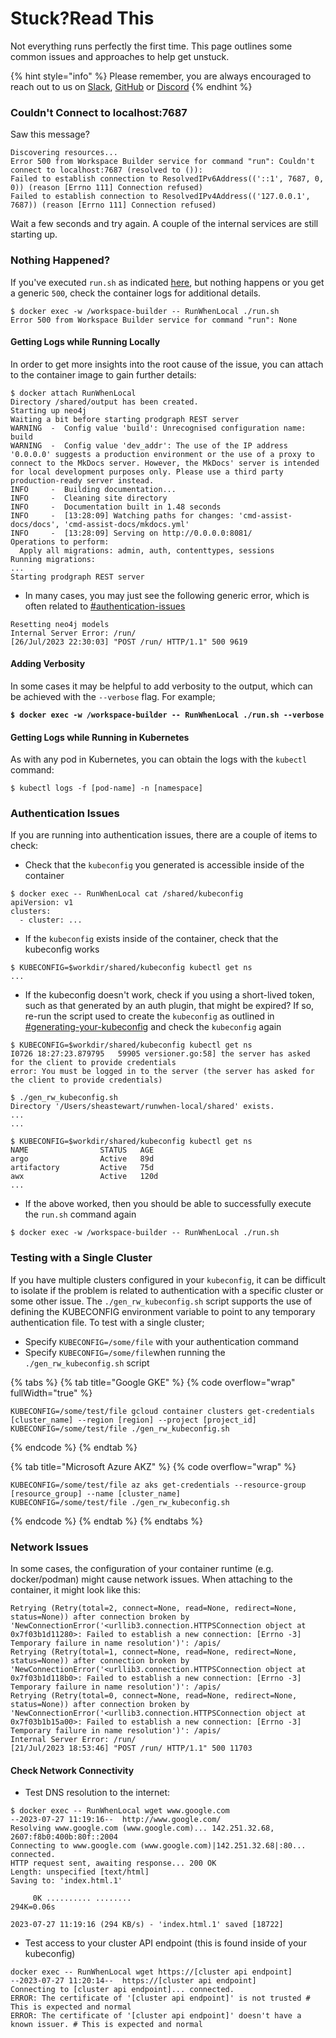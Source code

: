 # Stuck?Read This

Not everything runs perfectly the first time. This page outlines some common issues and approaches to help get unstuck.

{% hint style="info" %}
Please remember, you are always encouraged to reach out to us on [Slack](https://runwhen.slack.com/join/shared\_invite/zt-1l7t3tdzl-IzB8gXDsWtHkT8C5nufm2A), [GitHub](https://github.com/runwhen-contrib/runwhen-local) or [Discord](https://discord.com/invite/Ut7Ws4rm8Q)
{% endhint %}

### Couldn't Connect to localhost:7687

Saw this message?

```
Discovering resources...
Error 500 from Workspace Builder service for command "run": Couldn't connect to localhost:7687 (resolved to ()):
Failed to establish connection to ResolvedIPv6Address(('::1', 7687, 0, 0)) (reason [Errno 111] Connection refused)
Failed to establish connection to ResolvedIPv4Address(('127.0.0.1', 7687)) (reason [Errno 111] Connection refused)
```

Wait a few seconds and try again. A couple of the internal services are still starting up.

### Nothing Happened?

If you've executed `run.sh` as indicated [here](getting-started/running-locally.md#generating-your-kubeconfig), but nothing happens or you get a generic `500`, check the container logs for additional details.

```
$ docker exec -w /workspace-builder -- RunWhenLocal ./run.sh
Error 500 from Workspace Builder service for command "run": None
```

#### Getting Logs while Running Locally

In order to get more insights into the root cause of the issue, you can attach to the container image to gain further details:

```
$ docker attach RunWhenLocal 
Directory /shared/output has been created.
Starting up neo4j
Waiting a bit before starting prodgraph REST server
WARNING  -  Config value 'build': Unrecognised configuration name: build
WARNING  -  Config value 'dev_addr': The use of the IP address '0.0.0.0' suggests a production environment or the use of a proxy to connect to the MkDocs server. However, the MkDocs' server is intended for local development purposes only. Please use a third party production-ready server instead.
INFO     -  Building documentation...
INFO     -  Cleaning site directory
INFO     -  Documentation built in 1.48 seconds
INFO     -  [13:28:09] Watching paths for changes: 'cmd-assist-docs/docs', 'cmd-assist-docs/mkdocs.yml'
INFO     -  [13:28:09] Serving on http://0.0.0.0:8081/
Operations to perform:
  Apply all migrations: admin, auth, contenttypes, sessions
Running migrations:
...
Starting prodgraph REST server
```

* In many cases, you may just see the following generic error, which is often related to [#authentication-issues](User\_Guide-Stuck\_Read\_This.md#authentication-issues "mention")

```
Resetting neo4j models
Internal Server Error: /run/
[26/Jul/2023 22:30:03] "POST /run/ HTTP/1.1" 500 9619
```

#### Adding Verbosity

In some cases it may be helpful to add verbosity to the output, which can be achieved with the `--verbose` flag. For example;&#x20;

<pre><code><strong>$ docker exec -w /workspace-builder -- RunWhenLocal ./run.sh --verbose
</strong></code></pre>

#### Getting Logs while Running in Kubernetes

As with any pod in Kubernetes, you can obtain the logs with the `kubectl` command:

```
$ kubectl logs -f [pod-name] -n [namespace]

```

### Authentication Issues

If you are running into authentication issues, there are a couple of items to check:

* Check that the `kubeconfig` you generated is accessible inside of the container

```
$ docker exec -- RunWhenLocal cat /shared/kubeconfig
apiVersion: v1
clusters:
  - cluster: ...

```

* If the `kubeconfig` exists inside of the container, check that the kubeconfig works

```
$ KUBECONFIG=$workdir/shared/kubeconfig kubectl get ns
... 
```

* If the kubeconfig doesn't work, check if you using a short-lived token, such as that generated by an auth plugin, that might be expired? If so, re-run the script used to create the `kubeconfig` as outlined in [#generating-your-kubeconfig](installation/getting\_started-running\_locally.md#generating-your-kubeconfig "mention") and check the `kubeconfig` again

```
$ KUBECONFIG=$workdir/shared/kubeconfig kubectl get ns
I0726 18:27:23.879795   59905 versioner.go:58] the server has asked for the client to provide credentials
error: You must be logged in to the server (the server has asked for the client to provide credentials)

$ ./gen_rw_kubeconfig.sh
Directory '/Users/sheastewart/runwhen-local/shared' exists.
...
...

$ KUBECONFIG=$workdir/shared/kubeconfig kubectl get ns
NAME                STATUS   AGE
argo                Active   89d
artifactory         Active   75d
awx                 Active   120d
...
```

* If the above worked, then you should be able to successfully execute the `run.sh` command again

```
$ docker exec -w /workspace-builder -- RunWhenLocal ./run.sh
```

### Testing with a Single Cluster

If you have multiple clusters configured in your `kubeconfig`, it can be difficult to isolate if the problem is related to authentication with a specific cluster or some other issue. The `./gen_rw_kubeconfig.sh` script supports the use of defining the KUBECONFIG environment variable to point to any temporary authentication file. To test with a single cluster;&#x20;

* Specify `KUBECONFIG=/some/file` with your authentication command
* Specify `KUBECONFIG=/some/file`when running the `./gen_rw_kubeconfig.sh` script

{% tabs %}
{% tab title="Google GKE" %}
{% code overflow="wrap" fullWidth="true" %}
```
KUBECONFIG=/some/test/file gcloud container clusters get-credentials [cluster_name] --region [region] --project [project_id]
KUBECONFIG=/some/test/file ./gen_rw_kubeconfig.sh
```
{% endcode %}
{% endtab %}

{% tab title="Microsoft Azure AKZ" %}
{% code overflow="wrap" %}
```
KUBECONFIG=/some/test/file az aks get-credentials --resource-group [resource_group] --name [cluster_name]
KUBECONFIG=/some/test/file ./gen_rw_kubeconfig.sh
```
{% endcode %}
{% endtab %}
{% endtabs %}

### Network Issues

In some cases, the configuration of your container runtime (e.g. docker/podman) might cause network issues. When attaching to the container, it might look like this:

```
Retrying (Retry(total=2, connect=None, read=None, redirect=None, status=None)) after connection broken by 'NewConnectionError('<urllib3.connection.HTTPSConnection object at 0x7f03b1d11280>: Failed to establish a new connection: [Errno -3] Temporary failure in name resolution')': /apis/
Retrying (Retry(total=1, connect=None, read=None, redirect=None, status=None)) after connection broken by 'NewConnectionError('<urllib3.connection.HTTPSConnection object at 0x7f03b1d118b0>: Failed to establish a new connection: [Errno -3] Temporary failure in name resolution')': /apis/
Retrying (Retry(total=0, connect=None, read=None, redirect=None, status=None)) after connection broken by 'NewConnectionError('<urllib3.connection.HTTPSConnection object at 0x7f03b1b15a00>: Failed to establish a new connection: [Errno -3] Temporary failure in name resolution')': /apis/
Internal Server Error: /run/
[21/Jul/2023 18:53:46] "POST /run/ HTTP/1.1" 500 11703
```

#### Check Network Connectivity

* Test DNS resolution to the internet:

```
$ docker exec -- RunWhenLocal wget www.google.com
--2023-07-27 11:19:16--  http://www.google.com/
Resolving www.google.com (www.google.com)... 142.251.32.68, 2607:f8b0:400b:80f::2004
Connecting to www.google.com (www.google.com)|142.251.32.68|:80... connected.
HTTP request sent, awaiting response... 200 OK
Length: unspecified [text/html]
Saving to: 'index.html.1'

     0K .......... ........                                     294K=0.06s

2023-07-27 11:19:16 (294 KB/s) - 'index.html.1' saved [18722]
```

* Test access to your cluster API endpoint (this is found inside of your kubeconfig)

```
docker exec -- RunWhenLocal wget https://[cluster api endpoint]
--2023-07-27 11:20:14--  https://[cluster api endpoint]
Connecting to [cluster api endpoint]... connected.
ERROR: The certificate of '[cluster api endpoint]' is not trusted # This is expected and normal
ERROR: The certificate of '[cluster api endpoint]' doesn't have a known issuer. # This is expected and normal
```
